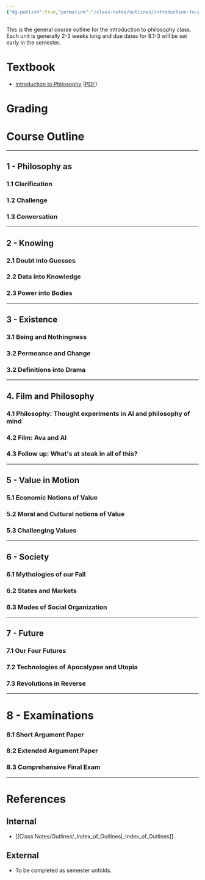 ```yaml
---
{"dg-publish":true,"permalink":"/class-notes/outlines/introduction-to-philosophy-outline/","tags":"gardenEntry"}
---
```


This is the general course outline for the introduction to philosophy class. Each unit is generally 2-3 weeks long and due dates for 8.1-3 will be set early in the semester.

# Textbook
- [Introduction to Philosophy](https://openstax.org/books/introduction-philosophy/pages/1-introduction) ([PDF](https://assets.openstax.org/oscms-prodcms/media/documents/Introduction_to_Philosophy-WEB_cszrKYp.pdf))

# Grading

# Course Outline

---

## 1 - Philosophy as
### 1.1 Clarification
### 1.2 Challenge
### 1.3 Conversation

---

## 2 - Knowing
### 2.1 Doubt into Guesses 
### 2.2 Data into Knowledge
### 2.3 Power into Bodies

---

## 3 - Existence
### 3.1 Being and Nothingness
### 3.2 Permeance and Change
### 3.2 Definitions into Drama

---

## 4. Film and Philosophy
### 4.1 Philosophy: Thought experiments in AI and philosophy of mind
### 4.2 Film: Ava and AI
### 4.3 Follow up: What's at steak in all of this?

---

## 5 - Value in Motion
### 5.1 Economic Notions of Value
### 5.2 Moral and Cultural notions of Value
### 5.3 Challenging Values

---

## 6 - Society
### 6.1 Mythologies of our Fall
### 6.2 States and Markets
### 6.3 Modes of Social Organization

---

## 7 - Future
### 7.1 Our Four Futures
### 7.2 Technologies of Apocalypse and Utopia
### 7.3 Revolutions in Reverse

---

# 8 - Examinations
### 8.1 Short Argument Paper
### 8.2 Extended Argument Paper
### 8.3 Comprehensive Final Exam

---

# References
## Internal
- [[Class Notes/Outlines/_Index_of_Outlines\|_Index_of_Outlines]]
## External
- To be completed as semester unfolds.